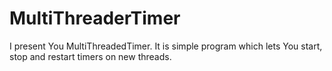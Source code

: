 # MultiThreaderTimer

I present You MultiThreadedTimer. It is simple program which lets You start, stop and restart timers on new threads. 







